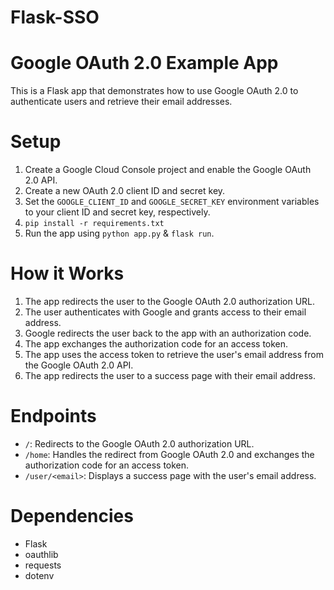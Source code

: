# Flask-SSO
# Google OAuth 2.0 Example App
This is a Flask app that demonstrates how to use Google OAuth 2.0 to authenticate users and retrieve their email addresses.

# Setup
1. Create a Google Cloud Console project and enable the Google OAuth 2.0 API.
2. Create a new OAuth 2.0 client ID and secret key.
3. Set the `GOOGLE_CLIENT_ID` and `GOOGLE_SECRET_KEY` environment variables to your client ID and secret key, respectively.
4. `pip install -r requirements.txt`
5. Run the app using `python app.py` & `flask run`.

# How it Works
1. The app redirects the user to the Google OAuth 2.0 authorization URL.
2. The user authenticates with Google and grants access to their email address.
3. Google redirects the user back to the app with an authorization code.
4. The app exchanges the authorization code for an access token.
5. The app uses the access token to retrieve the user's email address from the Google OAuth 2.0 API.
6. The app redirects the user to a success page with their email address.

# Endpoints
* `/`: Redirects to the Google OAuth 2.0 authorization URL.
* `/home`: Handles the redirect from Google OAuth 2.0 and exchanges the authorization code for an access token.
* `/user/<email>`: Displays a success page with the user's email address.
# Dependencies
* Flask
* oauthlib
* requests
* dotenv